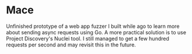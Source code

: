 # Mace
Unfinished prototype of a web app fuzzer I built while ago to learn more about sending async requests using Go. A more practical solution is to use Project Discovery's Nuclei tool. I still managed to get a few hundred requests per second and may revisit this in the future.

